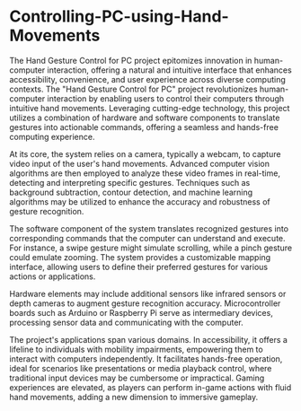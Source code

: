 # Controlling-PC-using-Hand-Movements
The Hand Gesture Control for PC project epitomizes innovation in human-computer interaction, offering a natural and intuitive interface that enhances accessibility, convenience, and user experience across diverse computing contexts.
The "Hand Gesture Control for PC" project revolutionizes human-computer interaction by enabling users to control their computers through intuitive hand movements. Leveraging cutting-edge technology, this project utilizes a combination of hardware and software components to translate gestures into actionable commands, offering a seamless and hands-free computing experience.

At its core, the system relies on a camera, typically a webcam, to capture video input of the user's hand movements. Advanced computer vision algorithms are then employed to analyze these video frames in real-time, detecting and interpreting specific gestures. Techniques such as background subtraction, contour detection, and machine learning algorithms may be utilized to enhance the accuracy and robustness of gesture recognition.

The software component of the system translates recognized gestures into corresponding commands that the computer can understand and execute. For instance, a swipe gesture might simulate scrolling, while a pinch gesture could emulate zooming. The system provides a customizable mapping interface, allowing users to define their preferred gestures for various actions or applications.

Hardware elements may include additional sensors like infrared sensors or depth cameras to augment gesture recognition accuracy. Microcontroller boards such as Arduino or Raspberry Pi serve as intermediary devices, processing sensor data and communicating with the computer.

The project's applications span various domains. In accessibility, it offers a lifeline to individuals with mobility impairments, empowering them to interact with computers independently. It facilitates hands-free operation, ideal for scenarios like presentations or media playback control, where traditional input devices may be cumbersome or impractical. Gaming experiences are elevated, as players can perform in-game actions with fluid hand movements, adding a new dimension to immersive gameplay.

